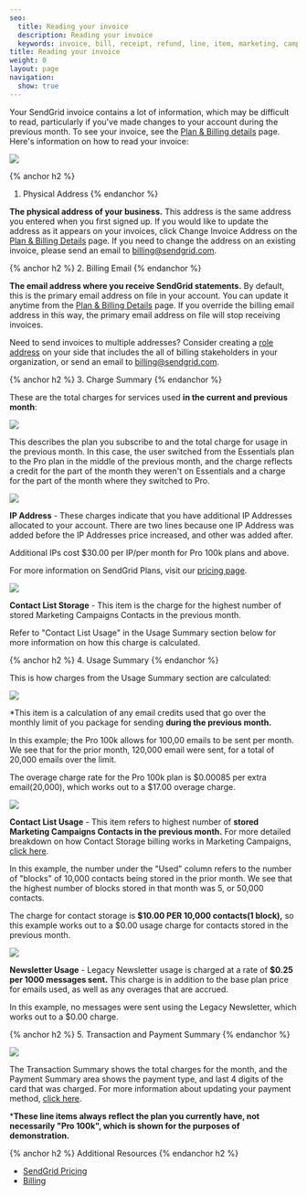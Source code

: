 ```yaml
---
seo:
  title: Reading your invoice
  description: Reading your invoice
  keywords: invoice, bill, receipt, refund, line, item, marketing, campaigns, charge, contacts, usage, overage
title: Reading your invoice
weight: 0
layout: page
navigation:
  show: true
---
```


Your SendGrid invoice contains a lot of information, which may be difficult to read, particularly if you've made changes to your account during the previous month. To see your invoice, see the [Plan & Billing details](https://app.sendgrid.com/settings/billing) page. Here's information on how to read your invoice:

![]({{root_url}}/images/invoice_legend.png)

{% anchor h2 %}
1. Physical Address
{% endanchor %}

**The physical address of your business.** This address is the same address you entered when you first signed up. If you would like to update the address as it appears on your invoices, click Change Invoice Address on the [Plan & Billing Details](https://app.sendgrid.com/settings/billing) page. If you need to change the address on an existing invoice, please send an email to [billing@sendgrid.com](mailto:billing@sendgrid.com).

{% anchor h2 %}
2. Billing Email
{% endanchor %}

**The email address where you receive SendGrid statements.** By default, this is the primary email address on file in your account. You can update it anytime from the [Plan & Billing Details](https://app.sendgrid.com/settings/billing) page. If you override the billing email address in this way, the primary email address on file will stop receiving invoices. 

Need to send invoices to multiple addresses? Consider creating a [role address](https://sendgrid.com/docs/Classroom/Deliver/Address_Lists/role_addresses.html) on your side that includes the all of billing stakeholders in your organization, or send an email to [billing@sendgrid.com](mailto:billing@sendgrid.com).

{% anchor h2 %}
3. Charge Summary
{% endanchor %}

These are the total charges for services used **in the current and previous month**: 

![]({{root_url}}/images/invoice_NL_usage.png)

This describes the plan you subscribe to and the total charge for usage in the previous month. In this case, the user switched from the Essentials plan to the Pro plan in the middle of the previous month, and the charge reflects a credit for the part of the month they weren't on Essentials and a charge for the part of the month where they switched to Pro.

![]({{root_url}}/images/invoice_IP_Address.png)

**IP Address** - These charges indicate that you have additional IP Addresses allocated to your account. There are two lines because one IP Address was added before the IP Addresses price increased, and other was added after.

Additional IPs cost $30.00 per IP/per month for Pro 100k plans and above.

For more information on SendGrid Plans, visit our [pricing page](https://sendgrid.com/pricing). 

![]({{root_url}}/images/invoice_contact_1.png) 

**Contact List Storage** - This item is the charge for the highest number of stored Marketing Campaigns Contacts in the previous month. 

Refer to "Contact List Usage" in the Usage Summary section below for more information on how this charge is calculated. 

{% anchor h2 %}
4. Usage Summary
{% endanchor %}

This is how charges from the Usage Summary section are calculated:

![]({{root_url}}/images/invoice_overage.png)

*This item is a calculation of any email credits used that go over the monthly limit of you package for sending **during the previous month.**

In this example; the Pro 100k allows for 100,00 emails to be sent per month. We see that for the prior month, 120,000 email were sent, for a total of 20,000 emails over the limit. 

The overage charge rate for the Pro 100k plan is $0.00085 per extra email(20,000), which works out to a $17.00 overage charge.
 

![]({{root_url}}/images/invoice_contact_storage.png)

**Contact List Usage** - This item refers to highest number of **stored Marketing Campaigns Contacts in the previous month.** For more detailed breakdown on how Contact Storage billing works in Marketing Campaigns, [click here]({{root_url}}/Classroom/Basics/Billing/how_does_billing_work_for_marketing_campaigns.html).

In this example, the number under the "Used" column refers to the number of "blocks" of 10,000 contacts being stored in the prior month. We see that the highest number of blocks stored in that month was 5, or 50,000 contacts.

The charge for contact storage is **$10.00 PER 10,000 contacts(1 block),** so this example works out to a $0.00 usage charge for contacts stored in the previous month. 

![]({{root_url}}/images/invoice_usage_NL.png)

**Newsletter Usage** - Legacy Newsletter usage is charged at a rate of **$0.25 per 1000 messages sent.** This charge is in addition to the base plan price for emails used, as well as any overages that are accrued. 

In this example, no messages were sent using the Legacy Newsletter, which works out to a $0.00 charge.

{% anchor h2 %}
5. Transaction and Payment Summary
{% endanchor %}

![]({{root_url}}/images/invoice_payment_summary.png)

The Transaction Summary shows the total charges for the month, and the Payment Summary area shows the payment type, and last 4 digits of the card that was charged. For more information about updating your payment method, [click here](https://sendgrid.com/docs/Classroom/Basics/Billing/update_your_credit_card_and_resubmit_payments.html). 

***These line items always reflect the plan you currently have, not necessarily "Pro 100k", which is shown for the purposes of demonstration.**

{% anchor h2 %}
Additional Resources
{% endanchor h2 %}

- [SendGrid Pricing]({{site.site_url}}/pricing/)
- [Billing]({{root_url}}/Settings/billing.html)
